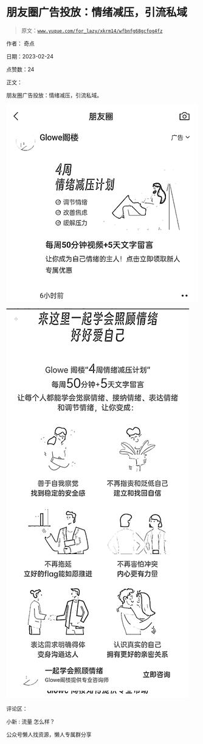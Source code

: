 # 朋友圈广告投放：情绪减压，引流私域

> 原文：[`www.yuque.com/for_lazy/xkrm14/wfbnfg68gcfog4fz`](https://www.yuque.com/for_lazy/xkrm14/wfbnfg68gcfog4fz)



作者： 奇点



日期：2023-02-24



点赞数：24



正文：



朋友圈广告投放：情绪减压，引流私域。



![](img/6cb3d781c7d090b7d46c3124a33ebdd8.png)  

![](img/c2357028b050d5aa71d0d27ef626ae61.png)  

评论区：



小新 : 流量 怎么样？



公众号懒人找资源，懒人专属群分享

